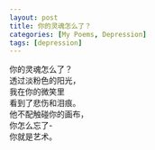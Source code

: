 ```yaml
---
layout: post
title: 你的灵魂怎么了？
categories: [My Poems, Depression]
tags: [depression]
---
```


你的灵魂怎么了？  
透过淡粉色的阳光，  
我在你的微笑里  
看到了悲伤和泪痕。  
他不配触碰你的画布，  
你怎么忘了-  
你就是艺术。
